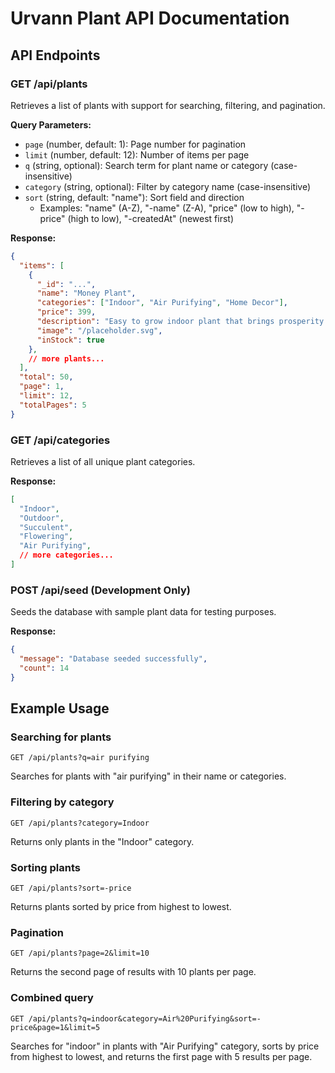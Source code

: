# Urvann Plant API Documentation

## API Endpoints

### GET /api/plants

Retrieves a list of plants with support for searching, filtering, and pagination.

**Query Parameters:**

- `page` (number, default: 1): Page number for pagination
- `limit` (number, default: 12): Number of items per page
- `q` (string, optional): Search term for plant name or category (case-insensitive)
- `category` (string, optional): Filter by category name (case-insensitive)
- `sort` (string, default: "name"): Sort field and direction
  - Examples: "name" (A-Z), "-name" (Z-A), "price" (low to high), "-price" (high to low), "-createdAt" (newest first)

**Response:**

```json
{
  "items": [
    {
      "_id": "...",
      "name": "Money Plant",
      "categories": ["Indoor", "Air Purifying", "Home Decor"],
      "price": 399,
      "description": "Easy to grow indoor plant that brings prosperity.",
      "image": "/placeholder.svg",
      "inStock": true
    },
    // more plants...
  ],
  "total": 50,
  "page": 1,
  "limit": 12,
  "totalPages": 5
}
```

### GET /api/categories

Retrieves a list of all unique plant categories.

**Response:**

```json
[
  "Indoor",
  "Outdoor",
  "Succulent",
  "Flowering",
  "Air Purifying",
  // more categories...
]
```

### POST /api/seed (Development Only)

Seeds the database with sample plant data for testing purposes.

**Response:**

```json
{
  "message": "Database seeded successfully",
  "count": 14
}
```

## Example Usage

### Searching for plants

```
GET /api/plants?q=air purifying
```

Searches for plants with "air purifying" in their name or categories.

### Filtering by category

```
GET /api/plants?category=Indoor
```

Returns only plants in the "Indoor" category.

### Sorting plants

```
GET /api/plants?sort=-price
```

Returns plants sorted by price from highest to lowest.

### Pagination

```
GET /api/plants?page=2&limit=10
```

Returns the second page of results with 10 plants per page.

### Combined query

```
GET /api/plants?q=indoor&category=Air%20Purifying&sort=-price&page=1&limit=5
```

Searches for "indoor" in plants with "Air Purifying" category, sorts by price from highest to lowest, and returns the first page with 5 results per page.
